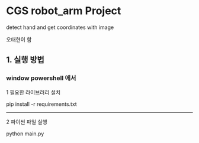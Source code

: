 # CGS robot_arm Project

detect hand and get coordinates with image

오태현이 함

## 1. 실행 방법

### window powershell 에서 



1 필요한 라이브러리 설치

pip install -r requirements.txt

---

2 파이썬 파일 실행

python main.py